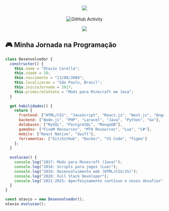 <h1 align="center">
  <img src="https://readme-typing-svg.herokuapp.com/?font=Righteous&size=35&center=true&vCenter=true&width=500&height=70&duration=4000&lines=Olá!+👋;Sou+o+Otavio+Carella!;Desenvolvedor+Full+Stack" />
</h1>

<div align="center">
  
  ![GitHub Activity](https://github-readme-stats.vercel.app/api?username=otaviocarella&show_icons=true&theme=radical&hide_border=true&count_private=true)
  
  <img src="https://github-readme-streak-stats.herokuapp.com/?user=otaviocarella&theme=radical&hide_border=true" />
</div>

## 🎮 Minha Jornada na Programação

```javascript
class Desenvolvedor {
  constructor() {
    this.nome = "Otavio Carella";
    this.idade = 20;
    this.nascimento = "13/08/2004";
    this.localizacao = "São Paulo, Brasil";
    this.inicioJornada = 2017;
    this.primeiroContato = "Mods para Minecraft em Java";
  }
  
  get habilidades() {
    return {
      frontend: ["HTML/CSS", "JavaScript", "React.js", "Next.js", "Angular", "TailwindCSS"],
      backend: ["Node.js", "PHP", "Laravel", "Java", "Python", "Go"],
      databases: ["MySQL", "PostgreSQL", "MongoDB"],
      gameDev: ["FiveM Resources", "MTA Resources", "Lua", "C#"],
      mobile: ["React Native", "Swift"],
      ferramentas: ["Git/GitHub", "Docker", "VS Code", "Figma"]
    };
  }
  
  evolucao() {
    console.log("2017: Mods para Minecraft (Java)");
    console.log("2018: Scripts para jogos (Lua)");
    console.log("2019: Desenvolvimento web (HTML/CSS/JS)");
    console.log("2020: Full Stack Developer");
    console.log("2021-2025: Aperfeiçoamento contínuo e novos desafios");
  }
}

const otavio = new Desenvolvedor();
otavio.evolucao();
